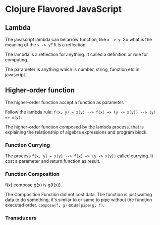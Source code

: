 # Clojure Flavored JavaScript

## Lambda
The javascript lambda can be arrow function, like `x -> y`. So what is the meaning of the `x -> y`? It is a reflection.

The lambda is a reflection for anything. It called a definition or rule for computing.

The parameter is anything which is number, string, function etc in javascript.

## Higher-order function
The higher-order function accept a function as parameter.

Follow the lambda rule: `f(x, y) = x(y) --> f(x) => (y -> x(y)) --> (y) => x(y)`.

The higher-order function composed by the lambda process, that is explaining the relationship of  algebra expressions and program block.

### Function Currying
The process `f(x, y) = x(y) --> f(x) => (y -> x(y))` called currying. It cost a parameter and return function as result.

### Function Composition
f(x) compose g(x) is g(f(x)).

The Composition Function did not cost data. The function is just waiting data to do something, it's similar to or same to pipe without the function executed order. `compose(f, g)` equal `pipe(g, f)`.

### Transducers
